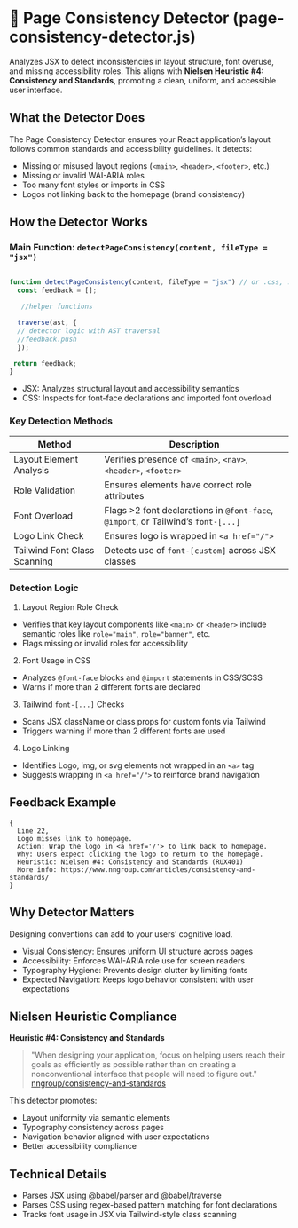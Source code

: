 # 📐 Page Consistency Detector (page-consistency-detector.js)

Analyzes JSX to detect inconsistencies in layout structure, font overuse, and missing accessibility roles. This aligns with **Nielsen Heuristic #4: Consistency and Standards**, promoting a clean, uniform, and accessible user interface.

## What the Detector Does
The Page Consistency Detector ensures your React application’s layout follows common standards and accessibility guidelines. It detects:
- Missing or misused layout regions (`<main>`, `<header>`, `<footer>`, etc.)
- Missing or invalid WAI-ARIA roles
- Too many font styles or imports in CSS
- Logos not linking back to the homepage (brand consistency)

## How the Detector Works

### Main Function: `detectPageConsistency(content, fileType = "jsx")`
```javascript

function detectPageConsistency(content, fileType = "jsx") // or .css, .scss {
  const feedback = [];

   //helper functions

  traverse(ast, {
  // detector logic with AST traversal 
  //feedback.push
  });

 return feedback;
}
```
- JSX: Analyzes structural layout and accessibility semantics
- CSS: Inspects for font-face declarations and imported font overload

### Key Detection Methods
| Method | Description |
|--------|-------------|
| Layout Element Analysis | Verifies presence of `<main>`, `<nav>`, `<header>`, `<footer>` |
| Role Validation | Ensures elements have correct role attributes |
| Font Overload | Flags >2 font declarations in `@font-face`, `@import`, or Tailwind’s `font-[...]` |
| Logo Link Check | Ensures logo is wrapped in `<a href="/">` |
| Tailwind Font Class Scanning | Detects use of `font-[custom]` across JSX classes |

### Detection Logic
1. Layout Region Role Check
- Verifies that key layout components like `<main>` or `<header>` include semantic roles like `role="main"`, `role="banner"`, etc.
- Flags missing or invalid roles for accessibility
2. Font Usage in CSS
- Analyzes `@font-face` blocks and `@import` statements in CSS/SCSS
- Warns if more than 2 different fonts are declared
3. Tailwind `font-[...]` Checks
- Scans JSX className or class props for custom fonts via Tailwind
- Triggers warning if more than 2 different fonts are used
4. Logo Linking
- Identifies Logo, img, or svg elements not wrapped in an `<a>` tag
- Suggests wrapping in `<a href="/">` to reinforce brand navigation

## Feedback Example
```
{
  Line 22, 
  Logo misses link to homepage.
  Action: Wrap the logo in <a href='/'> to link back to homepage.
  Why: Users expect clicking the logo to return to the homepage.
  Heuristic: Nielsen #4: Consistency and Standards (RUX401)
  More info: https://www.nngroup.com/articles/consistency-and-standards/
}
```

## Why Detector Matters
Designing conventions can add to your users’ cognitive load.

- Visual Consistency: Ensures uniform UI structure across pages
- Accessibility: Enforces WAI-ARIA role use for screen readers
- Typography Hygiene: Prevents design clutter by limiting fonts
- Expected Navigation: Keeps logo behavior consistent with user expectations

## Nielsen Heuristic Compliance

**Heuristic #4: Consistency and Standards**
> "When designing your application, focus on helping users reach their goals as efficiently as possible rather than on creating a nonconventional interface that people will need to figure out." [nngroup/consistency-and-standards](https://www.nngroup.com/articles/consistency-and-standards/)

This detector promotes:
- Layout uniformity via semantic elements
- Typography consistency across pages
- Navigation behavior aligned with user expectations
- Better accessibility compliance

## Technical Details
- Parses JSX using @babel/parser and @babel/traverse
- Parses CSS using regex-based pattern matching for font declarations
- Tracks font usage in JSX via Tailwind-style class scanning